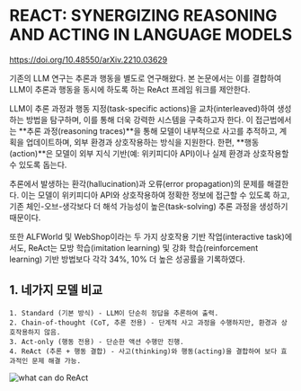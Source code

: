 # REACT: SYNERGIZING REASONING AND ACTING IN LANGUAGE MODELS

https://doi.org/10.48550/arXiv.2210.03629

기존의 LLM 연구는 추론과 행동을 별도로 연구해왔다. 본 논문에서는 이를 결합하여 LLM이 추론과 행동을 동시에 하도록 하는 ReAct 프레임 워크를 제안한다. 

LLM이 추론 과정과 행동 지정(task-specific actions)을 교차(interleaved)하여 생성하는 방법을 탐구하며, 이를 통해 더욱 강력한 시스템을 구축하고자 한다. 이 접근법에서는 **추론 과정(reasoning traces)**을 통해 모델이 내부적으로 사고를 추적하고, 계획을 업데이트하며, 외부 환경과 상호작용하는 방식을 지원한다. 한편, **행동(action)**은 모델이 외부 지식 기반(예: 위키피디아 API)이나 실제 환경과 상호작용할 수 있도록 돕는다.

추론에서 발생하는 환각(hallucination)과 오류(error propagation)의 문제를 해결한다. 이는 모델이 위키피디아 API와 상호작용하여 정확한 정보에 접근할 수 있도록 하고, 기존 체인-오브-생각보다 더 해석 가능성이 높은(task-solving) 추론 과정을 생성하기 때문이다.

또한 ALFWorld 및 WebShop이라는 두 가지 상호작용 기반 작업(interactive task)에서도, ReAct는 모방 학습(imitation learning) 및 강화 학습(reinforcement learning) 기반 방법보다 각각 34%, 10% 더 높은 성공률을 기록하였다.

## 1. 네가지 모델 비교
```
1. Standard (기본 방식) - LLM이 단순히 정답을 추론하여 출력.
2. Chain-of-thought (CoT, 추론 전용) - 단계적 사고 과정을 수행하지만, 환경과 상호작용하지 않음.
3. Act-only (행동 전용) - 단순한 액션 수행만 진행.
4. ReAct (추론 + 행동 결합) - 사고(thinking)와 행동(acting)을 결합하여 보다 효과적인 문제 해결 가능.
```

![what can do ReAct](images/rotation_expample.gif)